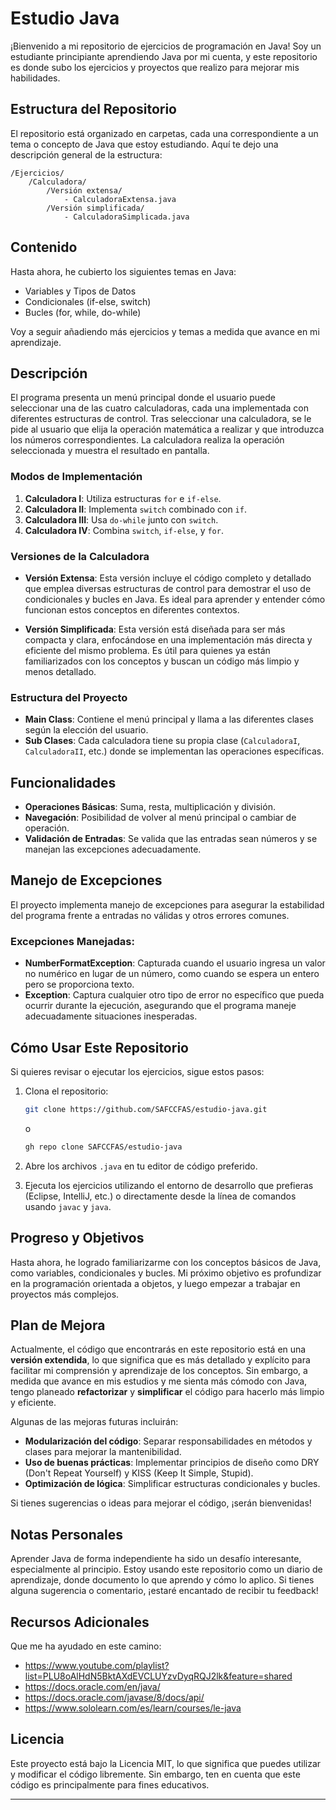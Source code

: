 # Estudio Java

¡Bienvenido a mi repositorio de ejercicios de programación en Java! Soy un estudiante principiante aprendiendo Java por mi cuenta, y este repositorio es donde subo los ejercicios y proyectos que realizo para mejorar mis habilidades.

## Estructura del Repositorio

El repositorio está organizado en carpetas, cada una correspondiente a un tema o concepto de Java que estoy estudiando. Aquí te dejo una descripción general de la estructura:

```
/Ejercicios/
    /Calculadora/
        /Versión extensa/
            - CalculadoraExtensa.java
        /Versión simplificada/
            - CalculadoraSimplicada.java
```

## Contenido

Hasta ahora, he cubierto los siguientes temas en Java:

- Variables y Tipos de Datos
- Condicionales (if-else, switch)
- Bucles (for, while, do-while)

Voy a seguir añadiendo más ejercicios y temas a medida que avance en mi aprendizaje.

## Descripción

El programa presenta un menú principal donde el usuario puede seleccionar una de las cuatro calculadoras, cada una implementada con diferentes estructuras de control. Tras seleccionar una calculadora, se le pide al usuario que elija la operación matemática a realizar y que introduzca los números correspondientes. La calculadora realiza la operación seleccionada y muestra el resultado en pantalla.

### Modos de Implementación

1. **Calculadora I**: Utiliza estructuras `for` e `if-else`.
2. **Calculadora II**: Implementa `switch` combinado con `if`.
3. **Calculadora III**: Usa `do-while` junto con `switch`.
4. **Calculadora IV**: Combina `switch`, `if-else`, y `for`.

### Versiones de la Calculadora

* **Versión Extensa**: Esta versión incluye el código completo y detallado que emplea diversas estructuras de control para demostrar el uso de condicionales y bucles en Java. Es ideal para aprender y entender cómo funcionan estos conceptos en diferentes contextos.

* **Versión Simplificada**: Esta versión está diseñada para ser más compacta y clara, enfocándose en una implementación más directa y eficiente del mismo problema. Es útil para quienes ya están familiarizados con los conceptos y buscan un código más limpio y menos detallado.

### Estructura del Proyecto

- **Main Class**: Contiene el menú principal y llama a las diferentes clases según la elección del usuario.
- **Sub Clases**: Cada calculadora tiene su propia clase (`CalculadoraI`, `CalculadoraII`, etc.) donde se implementan las operaciones específicas.

## Funcionalidades

- **Operaciones Básicas**: Suma, resta, multiplicación y división.
- **Navegación**: Posibilidad de volver al menú principal o cambiar de operación.
- **Validación de Entradas**: Se valida que las entradas sean números y se manejan las excepciones adecuadamente.

## Manejo de Excepciones

El proyecto implementa manejo de excepciones para asegurar la estabilidad del programa frente a entradas no válidas y otros errores comunes.

### Excepciones Manejadas:
- **NumberFormatException**: Capturada cuando el usuario ingresa un valor no numérico en lugar de un número, como cuando se espera un entero pero se proporciona texto.
- **Exception**: Captura cualquier otro tipo de error no específico que pueda ocurrir durante la ejecución, asegurando que el programa maneje adecuadamente situaciones inesperadas.


## Cómo Usar Este Repositorio

Si quieres revisar o ejecutar los ejercicios, sigue estos pasos:

1. Clona el repositorio:

   ```bash
   git clone https://github.com/SAFCCFAS/estudio-java.git
   ```

   o

   ```bash
   gh repo clone SAFCCFAS/estudio-java
   ```

2. Abre los archivos `.java` en tu editor de código preferido.
3. Ejecuta los ejercicios utilizando el entorno de desarrollo que prefieras (Eclipse, IntelliJ, etc.) o directamente desde la línea de comandos usando `javac` y `java`.

## Progreso y Objetivos

Hasta ahora, he logrado familiarizarme con los conceptos básicos de Java, como variables, condicionales y bucles. Mi próximo objetivo es profundizar en la programación orientada a objetos, y luego empezar a trabajar en proyectos más complejos.

## Plan de Mejora

Actualmente, el código que encontrarás en este repositorio está en una **versión extendida**, lo que significa que es más detallado y explícito para facilitar mi comprensión y aprendizaje de los conceptos. Sin embargo, a medida que avance en mis estudios y me sienta más cómodo con Java, tengo planeado **refactorizar** y **simplificar** el código para hacerlo más limpio y eficiente.

Algunas de las mejoras futuras incluirán:

- **Modularización del código**: Separar responsabilidades en métodos y clases para mejorar la mantenibilidad.
- **Uso de buenas prácticas**: Implementar principios de diseño como DRY (Don't Repeat Yourself) y KISS (Keep It Simple, Stupid).
- **Optimización de lógica**: Simplificar estructuras condicionales y bucles.

Si tienes sugerencias o ideas para mejorar el código, ¡serán bienvenidas!

## Notas Personales

Aprender Java de forma independiente ha sido un desafío interesante, especialmente al principio. Estoy usando este repositorio como un diario de aprendizaje, donde documento lo que aprendo y cómo lo aplico. Si tienes alguna sugerencia o comentario, ¡estaré encantado de recibir tu feedback!

## Recursos Adicionales

Que me ha ayudado en este camino:

*  https://www.youtube.com/playlist?list=PLU8oAlHdN5BktAXdEVCLUYzvDyqRQJ2lk&feature=shared
*  https://docs.oracle.com/en/java/
*  https://docs.oracle.com/javase/8/docs/api/
*  https://www.sololearn.com/es/learn/courses/le-java


## Licencia

Este proyecto está bajo la Licencia MIT, lo que significa que puedes utilizar y modificar el código libremente. Sin embargo, ten en cuenta que este código es principalmente para fines educativos.

---
